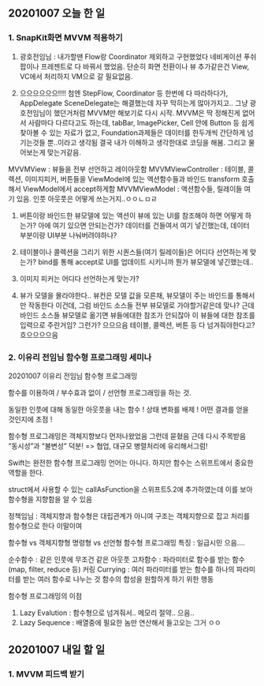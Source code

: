 ## 20201007 오늘 한 일
### 1. SnapKit화면 MVVM 적용하기
1) 광호전임님 : 내가할땐 Flow랑 Coordinator 제외하고 구현했었다
네비게이션 푸쉬 팝이나 프레젠트로 다 바꿔서 했었음.
단순히 화면 전환이나 뷰 추가같은건 View, VC에서 처리하지 VM으로 갈 필요없음.

2) 으으으으으으!!!!
첨엔 StepFlow, Coordinator 등 한번에 다 따라하다가, AppDelegate SceneDelegate는 해결했는데 자꾸 막히는게 많아가지고..
그냥 광호전임님이 했던거처럼 MVVM만 해보기로 다시 시작.
MVVM은 딱 정해진게 없어서 사람마다 다르다고도 하는데,
tabBar, ImagePicker, Cell 안에 Button 등 쉽게 찾아볼 수 있는 자료가 없고,
Foundation과제들은 데이터를 한두개씩 간단하게 넘기는것들 뿐..이라고 생각됨
결국 내가 이해하고 생각한대로 코딩을 해봄.
그리고 물어보는게 맞는거같음.

MVVMView : 뷰들을 전부 선언하고 레이아웃함
MVVMViewController : 테이블, 콜렉션, 이미지피커, 버튼들을 ViewModel에 있는 액션함수들과 바인드
transform 호출해서 ViewModel에서 accept하게함
MVVMViewModel : 액션함수들, 릴레이들 여기 있음. 인풋 아웃풋은 어떻게 쓰는거지..ㅇㅇㄴㅁㄹ

1. 버튼이랑 바인드한 뷰모델에 있는 액션이 뷰에 있는 UI를 참조해야 하면 어떻게 하는가?
아에 여기 있으면 안되는건가?
데이터를 건들여서 여기 넣긴했는데, 데이터 부분이랑 UI부분 나눠버려야하나?

2. 테이블이나 콜렉션을 그리기 위한 시퀀스들(여기 릴레이들)은 어디다 선언하는게 맞는가?
bind를 통해 accept로 UI를 업데이트 시키니까 뭔가 뷰모델에 넣긴했는데..

3. 이미지 피커는 어디다 선언하는게 맞는가?

4. 뷰가 모델을 몰라야한다..
뷰컨은 모델 값을 모른채, 뷰모델이 주는 바인드를 통해서만 작동한다 이건데,
그럼 바인드 소스들 전부 뷰모델로 가야할거같은데 맞나?
근데 바인드 소스들 뷰모델로 옮기면 뷰들에대한 참조가 안되잖아
이 뷰들에 대한 참조를 입력으로 주란거임?
그런가?
으으으음
테이블, 콜렉션, 버튼 등 다 넘겨줘야한다고? 흐으으으으음



### 2. 이유리 전임님 함수형 프로그래밍 세미나
20201007 이유리 전임님 함수형 프로그래밍

함수를 이용하여 / 부수효과 없이 / 선언형 프로그래밍을 하는 것.

동일한 인풋에 대해 동일한 아웃풋을 내는 함수 !
상태 변화를 배제 !
어떤 결과를 얻을 것인지에 초점 !

함수형 프로그래밍은 객체지향보다 먼저나왔었음
그런데 묻혔음
근데 다시 주목받음
“동시성”과 “불변성” 덕분!
=> 협업, 대규모 병렬처리에 유리해서그럼!

Swift는 완전한 함수형 프로그래밍 언어는 아니다.
하지만 함수는 스위프트에서 중요한 역할을 한다.

struct에서 사용할 수 있는 callAsFunction을 스위프트5.2에 추가하였는데 이를 보아 함수형을 지향함을 알 수 있음

정책임님 : 객체지향과 함수형은 대립관계가 아니여
구조는 객체지향으로 잡고 처리를 함수형으로 한다 이말이여

함수형 vs 객체지향형
명령형 vs 선언형
함수형 프로그래밍 특징 : 일급시민 
으음…. 

순수함수 : 같은 인풋에 무조건 같은 아웃풋
고차함수 : 파라미터로 함수를 받는 함수(map, filter, reduce 등)
커링 Currying : 여러 파라미터를 받는 함수를 하나의 파라미터를 받는 여러 함수로 나누는 것
함수의 합성을 원할하게 하기 위한 행동

함수형 프로그래밍의 이점
1. Lazy Evalution : 함수형으로 넘겨줘서.. 메모리 절약.. 으음..
2. Lazy Sequence : 배열중에 필요한 놈만 연산해서 들고오는 그거 ㅇㅇ

## 20201007 내일 할 일
### 1. MVVM 피드백 받기


